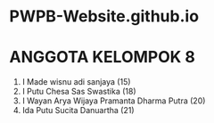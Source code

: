 # PWPB-Website.github.io

# ANGGOTA KELOMPOK 8

1. I Made wisnu adi sanjaya (15)
2. I Putu Chesa Sas Swastika (18)
3. I Wayan Arya Wijaya Pramanta Dharma Putra (20)
4. Ida Putu Sucita Danuartha (21)
